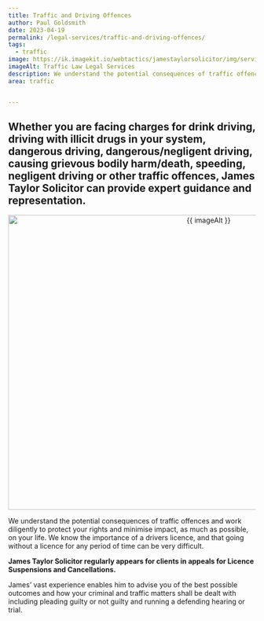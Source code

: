 ```yaml
---
title: Traffic and Driving Offences
author: Paul Goldsmith
date: 2023-04-19
permalink: /legal-services/traffic-and-driving-offences/
tags:
  - traffic
image: https://ik.imagekit.io/webtactics/jamestaylorsolicitor/img/services/traffic-law-600x400.jpg
imageAlt: Traffic Law Legal Services
description: We understand the potential consequences of traffic offences and works diligently to protect your rights and minimise impact, as much as possible, on your life.
area: traffic


---
```




## Whether you are facing charges for drink driving, driving with illicit drugs in your system, dangerous driving, dangerous/negligent driving, causing grievous bodily harm/death, speeding, negligent driving or other traffic offences, James Taylor Solicitor can provide expert guidance and representation. ##

<div class="postdetailimage" align="center">
<img src="{{ image }}/tr:w-800,h-533" alt="{{ imageAlt }}" title="{{ imageAlt }}" width="800px" height="600px" class="postimg">
</div>

We understand the potential consequences of traffic offences and work diligently to protect your rights and minimise impact, as much as possible, on your life. We know the importance of a drivers licence, and that going without a licence for any period of time can be very difficult.

**James Taylor Solicitor regularly appears for clients in appeals for Licence Suspensions and Cancellations.**


James’ vast experience enables him to advise you of the best possible outcomes and how your criminal and traffic matters shall be dealt with including pleading guilty or not guilty and running a defending hearing or trial.